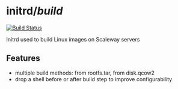 # initrd/*build*
[![Build Status](https://travis-ci.org/scaleway/initrd.svg?branch=master)](https://travis-ci.org/scaleway/initrd)

Initrd used to build Linux images on Scaleway servers

## Features

- multiple build methods: from rootfs.tar, from disk.qcow2
- drop a shell before or after build step to improve configurability

